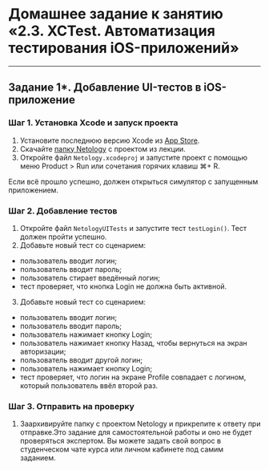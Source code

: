 # Домашнее задание к занятию «2.3. XCTest. Автоматизация тестирования iOS-приложений»

---

## Задание 1*. Добавление UI-тестов в iOS-приложение

### Шаг 1. Установка Xcode и запуск проекта

1. Установите последнюю версию Xcode из [App Store](https://apps.apple.com/ru/app/xcode/id497799835).
2. Скачайте [папку Netology](https://github.com/netology-code/mqa-homeworks/tree/mqa-video/2.3%20XCUITest/Project) с проектом из лекции.
3. Откройте файл `Netology.xcodeproj` и запустите проект с помощью меню Product > Run или сочетания горячих клавиш ⌘+ R.

Если всё прошло успешно, должен открыться симулятор с запущенным приложением.

### Шаг 2. Добавление тестов

1. Откройте файл `NetologyUITests` и запустите тест `testLogin()`. Тест должен пройти успешно.
2. Добавьте новый тест со сценарием:
- пользователь вводит логин;
- пользователь вводит пароль;
- пользователь стирает введённый логин;
- тест проверяет, что кнопка Login не должна быть активной.

3. Добавьте новый тест со сценарием:
- пользователь вводит логин;
- пользователь вводит пароль;
- пользователь нажимает кнопку Login;
- пользователь нажимает кнопку Назад, чтобы вернуться на экран авторизации;
- пользователь вводит другой логин;
- пользователь нажимает кнопку Login;
- тест проверяет, что логин на экране Profile совпадает с логином, который пользователь ввёл второй раз.

### Шаг 3. Отправить на проверку

1. Заархивируйте папку с проектом Netology и прикрепите к ответу при отправке.Это задание для самостоятельной работы и оно не будет проверяться экспертом. Вы можете задать свой вопрос в студенческом чате курса или личном кабинете под самим заданием.
